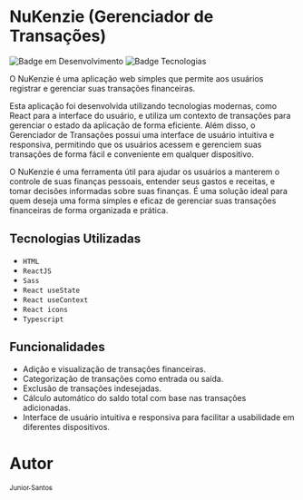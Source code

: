 # NuKenzie (Gerenciador de Transações)
![Badge em Desenvolvimento](http://img.shields.io/static/v1?label=STATUS&message=EM%20DESENVOLVIMENTO&color=GREEN&style=for-the-badge)
![Badge Tecnologias](https://img.shields.io/badge/Tecnologias-HTML%20|%20Sass%20|%20ReactJS%20|%20Typescript%20-informational)


O NuKenzie é uma aplicação web simples que permite aos usuários registrar e gerenciar suas transações financeiras. 

Esta aplicação foi desenvolvida utilizando tecnologias modernas, como React para a interface do usuário, e utiliza um contexto de transações para gerenciar o estado da aplicação de forma eficiente. Além disso, o Gerenciador de Transações possui uma interface de usuário intuitiva e responsiva, permitindo que os usuários acessem e gerenciem suas transações de forma fácil e conveniente em qualquer dispositivo.

O NuKenzie é uma ferramenta útil para ajudar os usuários a manterem o controle de suas finanças pessoais, entender seus gastos e receitas, e tomar decisões informadas sobre suas finanças. É uma solução ideal para quem deseja uma forma simples e eficaz de gerenciar suas transações financeiras de forma organizada e prática.


## Tecnologias Utilizadas

- ``HTML``
- ``ReactJS``
- ``Sass``
- ``React useState``
- ``React useContext``
- ``React icons``
- ``Typescript``

## Funcionalidades

- Adição e visualização de transações financeiras.
- Categorização de transações como entrada ou saída.
- Exclusão de transações indesejadas.
- Cálculo automático do saldo total com base nas transações adicionadas.
- Interface de usuário intuitiva e responsiva para facilitar a usabilidade em diferentes dispositivos.

# Autor

[<sub>Junior Santos</sub>](https://github.com/JuniorSantos05/)




